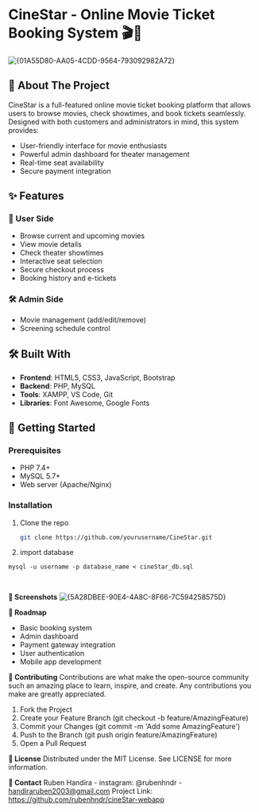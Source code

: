 # CineStar - Online Movie Ticket Booking System 🎬🍿

![{01A55D80-AA05-4CDD-9564-793092982A72}](https://github.com/user-attachments/assets/ce2cad95-c8e9-4ecf-8756-993ce43f06d8)



## 🌟 About The Project

CineStar is a full-featured online movie ticket booking platform that allows users to browse movies, check showtimes, and book tickets seamlessly. Designed with both customers and administrators in mind, this system provides:

- User-friendly interface for movie enthusiasts
- Powerful admin dashboard for theater management
- Real-time seat availability
- Secure payment integration

## ✨ Features

### 🎥 User Side
- Browse current and upcoming movies
- View movie details 
- Check theater showtimes
- Interactive seat selection
- Secure checkout process
- Booking history and e-tickets

### 🛠️ Admin Side
- Movie management (add/edit/remove)
- Screening schedule control

## 🛠️ Built With

- **Frontend**: HTML5, CSS3, JavaScript, Bootstrap
- **Backend**: PHP, MySQL
- **Tools**: XAMPP, VS Code, Git
- **Libraries**: Font Awesome, Google Fonts

## 🚀 Getting Started

### Prerequisites
- PHP 7.4+
- MySQL 5.7+
- Web server (Apache/Nginx)

### Installation
1. Clone the repo
   ```sh
   git clone https://github.com/yourusername/CineStar.git

2. import database
```
mysql -u username -p database_name < cineStar_db.sql
```
<br>


**📸 Screenshots**
![{5A28DBEE-90E4-4A8C-8F66-7C594258575D}](https://github.com/user-attachments/assets/5d6aff3e-bc3a-470a-946c-10d44dde11b4)

**📌 Roadmap**
- Basic booking system
- Admin dashboard
- Payment gateway integration
- User authentication
- Mobile app development

**🤝 Contributing**
Contributions are what make the open-source community such an amazing place to learn, inspire, and create. Any contributions you make are greatly appreciated.
1. Fork the Project
2. Create your Feature Branch (git checkout -b feature/AmazingFeature)
3. Commit your Changes (git commit -m 'Add some AmazingFeature')
4. Push to the Branch (git push origin feature/AmazingFeature)
5. Open a Pull Request

**📄 License**
Distributed under the MIT License. See LICENSE for more information.

**📧 Contact**
Ruben Handira - instagram: @rubenhndr - handiraruben2003@gmail.com
Project Link: https://github.com/rubenhndr/cineStar-webapp
